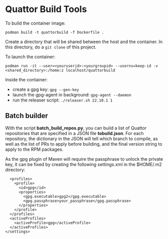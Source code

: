 # Quattor Build Tools

To build the container image:

```podman build -t quattorbuild -f Dockerfile .```

Create a directory that will be shared between the host and the container. In this directory, do a ```git clone``` of this project.

To launch the container:

```podman run -it --user=<youruserid>:<yourgroupid> --userns=keep-id -v <shared_directory>:/home:z localhost/quattorbuild```


Inside the container:

* create a gpg key: ```gpg --gen-key```
* launch the gpg-agent in background: ```gpg-agent --daemon```
* run the releaser script: ```./releaser.sh 22.10.1 1```

## Batch builder

With the script <b>batch_build_repos.py</b>, you can build a list of Quattor repositories that are specified in a JSON file <b>tobuild.json</b>. For each repository, the dictionary in the JSON will tell which branch to compile, as well as the list of PRs to apply before building, and the final version string to apply to the RPM packages.

As the gpg plugin of Maven will require the passphrase to unlock the private key, it can be fixed by creating the following settings.xml in the $HOME/.m2 directory:
```<settings>
  <profiles>
    <profile>
      <id>gpg</id>
      <properties>
        <gpg.executable>gpg2</gpg.executable>
        <gpg.passphrase>your_passphrase</gpg.passphrase>
      </properties>
    </profile>
  </profiles>
  <activeProfiles>
    <activeProfile>gpg</activeProfile>
  </activeProfiles>
</settings>
```
